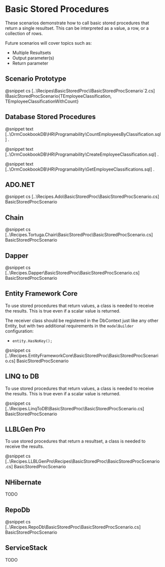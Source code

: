 ﻿# Basic Stored Procedures

These scenarios demonstrate how to call basic stored procedures that return a single resultset. This can be interpreted as a value, a row, or a collection of rows. 

Future scenarios will cover topics such as:

* Multiple Resultsets
* Output parameter(s)
* Return parameter

## Scenario Prototype

@snippet cs [..\Recipes\BasicStoredProc\IBasicStoredProcScenario`2.cs] IBasicStoredProcScenario{TEmployeeClassification, TEmployeeClassificationWithCount}

## Database Stored Procedures

@snippet text [..\OrmCookbookDB\HR\Programability\CountEmployeesByClassification.sql] .

@snippet text [..\OrmCookbookDB\HR\Programability\CreateEmployeeClassification.sql] .

@snippet text [..\OrmCookbookDB\HR\Programability\GetEmployeeClassifications.sql] .

## ADO.NET

@snippet cs [..\Recipes.Ado\BasicStoredProc\BasicStoredProcScenario.cs] BasicStoredProcScenario

## Chain

@snippet cs [..\Recipes.Tortuga.Chain\BasicStoredProc\BasicStoredProcScenario.cs] BasicStoredProcScenario

## Dapper

@snippet cs [..\Recipes.Dapper\BasicStoredProc\BasicStoredProcScenario.cs] BasicStoredProcScenario

## Entity Framework Core

To use stored procedures that return values, a class is needed to receive the results. This is true even if a scalar value is returned.

The receiver class should be registered in the DbContext just like any other Entity, but with two additional requirements in the `modelBuilder` configuration:

* `entity.HasNoKey();`

@snippet cs [..\Recipes.EntityFrameworkCore\BasicStoredProc\BasicStoredProcScenario.cs] BasicStoredProcScenario

## LINQ to DB

To use stored procedures that return values, a class is needed to receive the results. This is true even if a scalar value is returned.

@snippet cs [..\Recipes.LinqToDB\BasicStoredProc\BasicStoredProcScenario.cs] BasicStoredProcScenario

## LLBLGen Pro 

To use stored procedures that return a resultset, a class is needed to receive the results.

@snippet cs [..\Recipes.LLBLGenPro\Recipes\BasicStoredProc\BasicStoredProcScenario.cs] BasicStoredProcScenario

## NHibernate

TODO

## RepoDb

@snippet cs [..\Recipes.RepoDb\BasicStoredProc\BasicStoredProcScenario.cs] BasicStoredProcScenario

## ServiceStack

TODO
